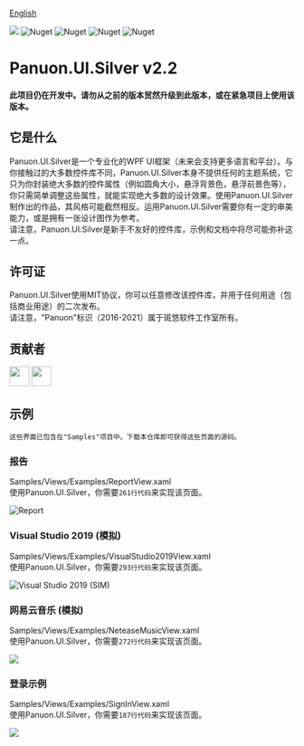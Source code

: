 [English](https://github.com/Panuon/PanuonUI.Silver-v2.2/blob/master/readme.md)

<a href="https://www.nuget.org/packages/Panuon.UI.Silver" target='_blank'><img src="https://img.shields.io/badge/Nuget-Panuon.UI.Silver-green"></a>
![Nuget](https://img.shields.io/badge/.net%20framework-%E2%89%A54.0-blue)
![Nuget](https://img.shields.io/badge/.net%20core-%E2%89%A53.1-81adbf)
![Nuget](https://img.shields.io/nuget/dt/Panuon.UI.Silver)
![Nuget](https://img.shields.io/badge/Visual%20Studio-2019-813dbf)

# Panuon.UI.Silver v2.2

#### 此项目仍在开发中。请勿从之前的版本贸然升级到此版本，或在紧急项目上使用该版本。  
  
  
## 它是什么
Panuon.UI.Silver是一个专业化的WPF UI框架（未来会支持更多语言和平台）。与你接触过的大多数控件库不同，Panuon.UI.Silver本身不提供任何的主题系统，它只为你封装绝大多数的控件属性（例如圆角大小，悬浮背景色，悬浮前景色等），你只需简单调整这些属性，就能实现绝大多数的设计效果。使用Panuon.UI.Silver制作出的作品，其风格可能截然相反。运用Panuon.UI.Silver需要你有一定的审美能力，或是拥有一张设计图作为参考。  
请注意，Panuon.UI.Silver是新手不友好的控件库，示例和文档中将尽可能弥补这一点。  

## 许可证
Panuon.UI.Silver使用MIT协议，你可以任意修改该控件库，并用于任何用途（包括商业用途）的二次发布。  
请注意，"Panuon"标识（2016-2021）属于斑悠软件工作室所有。  
    
## 贡献者
<img src="https://avatars.githubusercontent.com/u/23360265?v=4" width="35" height="35"></img>
<img src="https://avatars.githubusercontent.com/u/45651732?v=4" width="35" height="35"></img>

## 示例 
`这些界面已包含在"Samples"项目中。下载本仓库即可获得这些页面的源码。`  
  
### 报告
Samples/Views/Examples/ReportView.xaml  
使用Panuon.UI.Silver，你需要`261行代码`来实现该页面。  
  
![Report](https://raw.githubusercontent.com/Panuon/Panuon.Documents/master/Resources/Report.png)  

### Visual Studio 2019 (模拟)  
Samples/Views/Examples/VisualStudio2019View.xaml  
使用Panuon.UI.Silver，你需要`293行代码`来实现该页面。  
  
![Visual Studio 2019 (SIM)](https://raw.githubusercontent.com/Panuon/Panuon.Documents/master/Resources/VisualStudio2019.png)
  
  
### 网易云音乐 (模拟)
Samples/Views/Examples/NeteaseMusicView.xaml  
使用Panuon.UI.Silver，你需要`272行代码`来实现该页面。  

![](https://raw.githubusercontent.com/Panuon/Panuon.Documents/master/Resources/NeteaseMusic.png)
  
  
### 登录示例
Samples/Views/Examples/SignInView.xaml  
使用Panuon.UI.Silver，你需要`187行代码`来实现该页面。 

![](https://raw.githubusercontent.com/Panuon/Panuon.Documents/master/Resources/SignIn.png)
